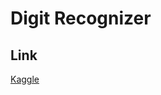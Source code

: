 # Digit Recognizer

## Link 
 
[Kaggle](https://www.kaggle.com/code/ethenderreddy/digit-recognizer-using-machine-learning)



